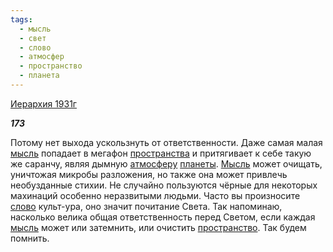 ```yaml
---
tags:
  - мысль
  - свет
  - слово
  - атмосфер
  - пространство
  - планета
---
```

[Иерархия 1931г](https://127.0.0.1:4002/agni/1931)

___173___

Потому нет выхода ускользнуть от ответственности. Даже самая малая [мысль](../../../tags/#мысль) попадает в мегафон [пространства](../../../tags/#[пространство](../../../tags/#пространство)) и притягивает к себе такую же саранчу, являя дымную [атмосферу](../../../tags/#атмосфер) [планеты](../../../tags/#планета). [Мысль](../../../tags/#мысль) может очищать, уничтожая микробы разложения, но также она может привлечь необузданные стихии. Не случайно пользуются чёрные для некоторых махинаций особенно неразвитыми людьми. Часто вы произносите [слово](../../../tags/#слово) культ-ура, оно значит почитание Света. Так напоминаю, насколько велика общая ответственность перед Светом, если каждая [мысль](../../../tags/#мысль) может или затемнить, или очистить [пространство](../../../tags/#пространство). Так будем помнить.   

